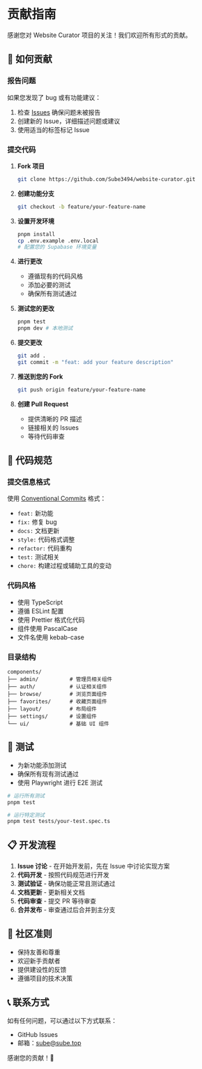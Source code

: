 # 贡献指南

感谢您对 Website Curator 项目的关注！我们欢迎所有形式的贡献。

## 🚀 如何贡献

### 报告问题

如果您发现了 bug 或有功能建议：

1. 检查 [Issues](https://github.com/Sube3494/website-curator/issues) 确保问题未被报告
2. 创建新的 Issue，详细描述问题或建议
3. 使用适当的标签标记 Issue

### 提交代码

1. **Fork 项目**
   ```bash
   git clone https://github.com/Sube3494/website-curator.git
   ```

2. **创建功能分支**
   ```bash
   git checkout -b feature/your-feature-name
   ```

3. **设置开发环境**
   ```bash
   pnpm install
   cp .env.example .env.local
   # 配置您的 Supabase 环境变量
   ```

4. **进行更改**
   - 遵循现有的代码风格
   - 添加必要的测试
   - 确保所有测试通过

5. **测试您的更改**
   ```bash
   pnpm test
   pnpm dev # 本地测试
   ```

6. **提交更改**
   ```bash
   git add .
   git commit -m "feat: add your feature description"
   ```

7. **推送到您的 Fork**
   ```bash
   git push origin feature/your-feature-name
   ```

8. **创建 Pull Request**
   - 提供清晰的 PR 描述
   - 链接相关的 Issues
   - 等待代码审查

## 📝 代码规范

### 提交信息格式

使用 [Conventional Commits](https://www.conventionalcommits.org/) 格式：

- `feat:` 新功能
- `fix:` 修复 bug
- `docs:` 文档更新
- `style:` 代码格式调整
- `refactor:` 代码重构
- `test:` 测试相关
- `chore:` 构建过程或辅助工具的变动

### 代码风格

- 使用 TypeScript
- 遵循 ESLint 配置
- 使用 Prettier 格式化代码
- 组件使用 PascalCase
- 文件名使用 kebab-case

### 目录结构

```
components/
├── admin/          # 管理员相关组件
├── auth/           # 认证相关组件
├── browse/         # 浏览页面组件
├── favorites/      # 收藏页面组件
├── layout/         # 布局组件
├── settings/       # 设置组件
└── ui/             # 基础 UI 组件
```

## 🧪 测试

- 为新功能添加测试
- 确保所有现有测试通过
- 使用 Playwright 进行 E2E 测试

```bash
# 运行所有测试
pnpm test

# 运行特定测试
pnpm test tests/your-test.spec.ts
```

## 📋 开发流程

1. **Issue 讨论** - 在开始开发前，先在 Issue 中讨论实现方案
2. **代码开发** - 按照代码规范进行开发
3. **测试验证** - 确保功能正常且测试通过
4. **文档更新** - 更新相关文档
5. **代码审查** - 提交 PR 等待审查
6. **合并发布** - 审查通过后合并到主分支

## 🤝 社区准则

- 保持友善和尊重
- 欢迎新手贡献者
- 提供建设性的反馈
- 遵循项目的技术决策

## 📞 联系方式

如有任何问题，可以通过以下方式联系：

- GitHub Issues
- 邮箱：sube@sube.top

感谢您的贡献！🎉
